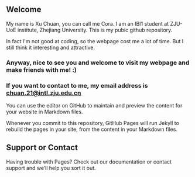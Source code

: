 ## Welcome 

My name is Xu Chuan, you can call me Cora. 
I am an IBI1 student at ZJU-UoE institute, Zhejiang University.
This is my pubic github repository.

In fact I'm not good at coding, so the webpage cost me a lot of time. But I still think it interesting and attractive.

### Anyway, nice to see you and welcome to visit my webpage and make friends with me!  :)

### If you want to contact to me, my email address is chuan.21@intl.zju.edu.cn

You can use the editor on GitHub to maintain and preview the content for your website in Markdown files.

Whenever you commit to this repository, GitHub Pages will run Jekyll to rebuild the pages in your site, from the content in your Markdown files.

 ## Support or Contact

Having trouble with Pages? Check out our documentation or contact support and we’ll help you sort it out.
